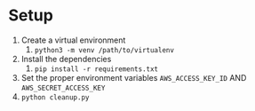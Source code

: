 # Setup

1. Create a virtual environment
   1. `python3 -m venv /path/to/virtualenv`
2. Install the dependencies
   1. `pip install -r requirements.txt`
3. Set the proper environment variables `AWS_ACCESS_KEY_ID` AND `AWS_SECRET_ACCESS_KEY`
4. `python cleanup.py`
